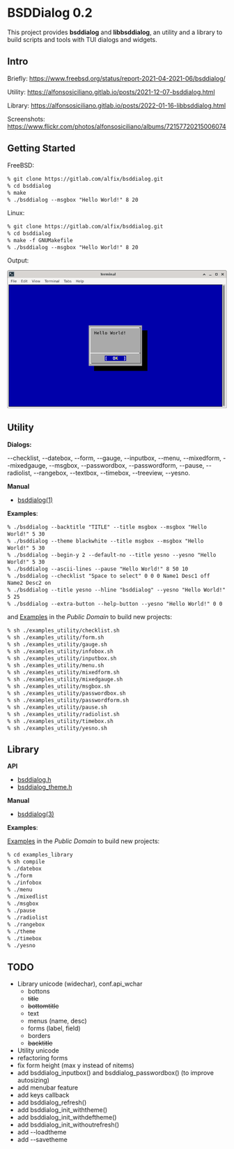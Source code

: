 # BSDDialog 0.2

This project provides **bsddialog** and **libbsddialog**, an utility
and a library to build scripts and tools with TUI dialogs and widgets.


## Intro

Briefly:
<https://www.freebsd.org/status/report-2021-04-2021-06/bsddialog/>

Utility:
<https://alfonsosiciliano.gitlab.io/posts/2021-12-07-bsddialog.html>

Library:
<https://alfonsosiciliano.gitlab.io/posts/2022-01-16-libbsddialog.html>

Screenshots:
<https://www.flickr.com/photos/alfonsosiciliano/albums/72157720215006074>


## Getting Started

FreeBSD:

```
% git clone https://gitlab.com/alfix/bsddialog.git
% cd bsddialog
% make
% ./bsddialog --msgbox "Hello World!" 8 20
```

Linux:

```
% git clone https://gitlab.com/alfix/bsddialog.git
% cd bsddialog
% make -f GNUMakefile
% ./bsddialog --msgbox "Hello World!" 8 20
```

Output:

![screenshot](screenshot.png)


## Utility

**Dialogs:**

--checklist, --datebox, --form, --gauge, --inputbox, --menu, --mixedform,
--mixedgauge, --msgbox, --passwordbox, --passwordform, --pause, --radiolist,
--rangebox, --textbox, --timebox, --treeview, --yesno.

**Manual**

 - [bsddialog(1)](https://alfonsosiciliano.gitlab.io/posts/2022-01-26-manual-bsddialog.html)


**Examples**:

```
% ./bsddialog --backtitle "TITLE" --title msgbox --msgbox "Hello World!" 5 30
% ./bsddialog --theme blackwhite --title msgbox --msgbox "Hello World!" 5 30
% ./bsddialog --begin-y 2 --default-no --title yesno --yesno "Hello World!" 5 30
% ./bsddialog --ascii-lines --pause "Hello World!" 8 50 10
% ./bsddialog --checklist "Space to select" 0 0 0 Name1 Desc1 off Name2 Desc2 on
% ./bsddialog --title yesno --hline "bsddialog" --yesno "Hello World!" 5 25
% ./bsddialog --extra-button --help-button --yesno "Hello World!" 0 0
```

and [Examples](https://gitlab.com/alfix/bsddialog/-/tree/main/examples_utility)
in the _Public Domain_ to build new projects:
```
% sh ./examples_utility/checklist.sh
% sh ./examples_utility/form.sh
% sh ./examples_utility/gauge.sh
% sh ./examples_utility/infobox.sh
% sh ./examples_utility/inputbox.sh
% sh ./examples_utility/menu.sh
% sh ./examples_utility/mixedform.sh
% sh ./examples_utility/mixedgauge.sh
% sh ./examples_utility/msgbox.sh
% sh ./examples_utility/passwordbox.sh
% sh ./examples_utility/passwordform.sh
% sh ./examples_utility/pause.sh
% sh ./examples_utility/radiolist.sh
% sh ./examples_utility/timebox.sh
% sh ./examples_utility/yesno.sh
```

## Library

**API**

 - [bsddialog.h](https://gitlab.com/alfix/bsddialog/-/blob/main/lib/bsddialog.h)
 - [bsddialog\_theme.h](https://gitlab.com/alfix/bsddialog/-/blob/main/lib/bsddialog_theme.h)


**Manual**

 - [bsddialog(3)](https://alfonsosiciliano.gitlab.io/posts/2022-01-15-manual-libbsddialog.html)


**Examples**:

[Examples](https://gitlab.com/alfix/bsddialog/-/tree/main/examples_library)
in the _Public Domain_ to build new projects:
```
% cd examples_library
% sh compile
% ./datebox
% ./form
% ./infobox
% ./menu
% ./mixedlist
% ./msgbox
% ./pause
% ./radiolist
% ./rangebox
% ./theme
% ./timebox
% ./yesno
```


## TODO

 - Library unicode (widechar), conf.api\_wchar
   - bottons
   - ~~title~~
   - ~~bottomtitle~~
   - text
   - menus (name, desc)
   - forms (label, field)
   - borders
   - ~~backtitle~~
 - Utility unicode
 - refactoring forms
 - fix form height (max y instead of nitems)
 - add bsddialog\_inputbox() and bsddialog\_passwordbox() (to improve autosizing)
 - add menubar feature
 - add keys callback
 - add bsddialog\_refresh()
 - add bsddialog\_init\_withtheme()
 - add bsddialog\_init\_withdeftheme()
 - add bsddialog\_init\_withoutrefresh()
 - add --loadtheme
 - add --savetheme
